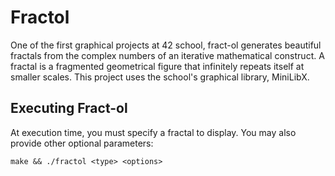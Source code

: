 # Fractol
One of the first graphical projects at 42 school, fract-ol generates beautiful fractals from the complex numbers of an iterative mathematical construct. A fractal is a fragmented geometrical figure that infinitely repeats itself at smaller scales. This project uses the school's graphical library, MiniLibX.

## Executing Fract-ol

At execution time, you must specify a fractal to display. You may also provide other optional parameters:

```shell
make && ./fractol <type> <options>
```
